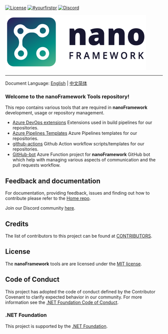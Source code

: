 [![License](https://img.shields.io/badge/License-MIT-blue.svg)](LICENSE) [![#yourfirstpr](https://img.shields.io/badge/first--timers--only-friendly-blue.svg)](https://github.com/nanoframework/Home/blob/main/CONTRIBUTING.md) [![Discord](https://img.shields.io/discord/478725473862549535.svg)](https://discord.gg/gCyBu8T)

![nanoFramework logo](https://github.com/nanoframework/Home/blob/main/resources/logo/nanoFramework-repo-logo.png)

---

Document Language: [English](README.md) | [中文简体](README.zh-cn.md)

### Welcome to the **nanoFramework** Tools repository!

This repo contains various tools that are required in **nanoFramework** development, usage or repository management.

- [Azure DevOps extensions](AzureDevOps) Extensions used in build pipelines for our repositories.
- [Azure Pipelines Templates](azure-pipelines-templates) Azure Pipelines templates for our repositories.
- [github-actions](github-actions) Github Action workflow scripts/templates for our repositories.
- [GitHub-bot](AzureFunction-github-bot) Azure Function project for **nanoFramework** GitHub bot which help with managing various aspects of communication and the pull requests workflow.

## Feedback and documentation

For documentation, providing feedback, issues and finding out how to contribute please refer to the [Home repo](https://github.com/nanoframework/Home).

Join our Discord community [here](https://discord.gg/gCyBu8T).

## Credits

The list of contributors to this project can be found at [CONTRIBUTORS](https://github.com/nanoframework/Home/blob/main/CONTRIBUTORS.md).

## License

The **nanoFramework** tools are are licensed under the [MIT license](LICENSE.md).

## Code of Conduct

This project has adopted the code of conduct defined by the Contributor Covenant to clarify expected behavior in our community.
For more information see the [.NET Foundation Code of Conduct](https://dotnetfoundation.org/code-of-conduct).

### .NET Foundation

This project is supported by the [.NET Foundation](https://dotnetfoundation.org).
